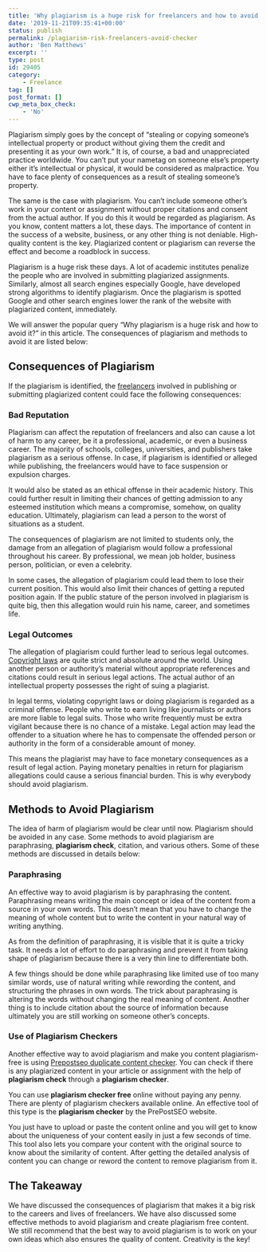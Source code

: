 ```yaml
---
title: 'Why plagiarism is a huge risk for freelancers and how to avoid it'
date: '2019-11-21T09:35:41+00:00'
status: publish
permalink: /plagiarism-risk-freelancers-avoid-checker
author: 'Ben Matthews'
excerpt: ''
type: post
id: 29405
category:
    - Freelance
tag: []
post_format: []
cwp_meta_box_check:
    - 'No'
---
```

Plagiarism simply goes by the concept of “stealing or copying someone’s intellectual property or product without giving them the credit and presenting it as your own work.” It is, of course, a bad and unappreciated practice worldwide. You can’t put your nametag on someone else’s property either it’s intellectual or physical, it would be considered as malpractice. You have to face plenty of consequences as a result of stealing someone’s property.

The same is the case with plagiarism. You can’t include someone other’s work in your content or assignment without proper citations and consent from the actual author. If you do this it would be regarded as plagiarism. As you know, content matters a lot, these days. The importance of content in the success of a website, business, or any other thing is not deniable. High-quality content is the key. Plagiarized content or plagiarism can reverse the effect and become a roadblock in success.

Plagiarism is a huge risk these days. A lot of academic institutes penalize the people who are involved in submitting plagiarized assignments. Similarly, almost all search engines especially Google, have developed strong algorithms to identify plagiarism. Once the plagiarism is spotted Google and other search engines lower the rank of the website with plagiarized content, immediately.

We will answer the popular query “Why plagiarism is a huge risk and how to avoid it?” in this article. The consequences of plagiarism and methods to avoid it are listed below:

**Consequences of Plagiarism**
------------------------------

If the plagiarism is identified, the [freelancers](https://freetrain.co/habits-successful-freelancers/) involved in publishing or submitting plagiarized content could face the following consequences:

### **Bad Reputation**

Plagiarism can affect the reputation of freelancers and also can cause a lot of harm to any career, be it a professional, academic, or even a business career. The majority of schools, colleges, universities, and publishers take plagiarism as a serious offense. In case, if plagiarism is identified or alleged while publishing, the freelancers would have to face suspension or expulsion charges.

It would also be stated as an ethical offense in their academic history. This could further result in limiting their chances of getting admission to any esteemed institution which means a compromise, somehow, on quality education. Ultimately, plagiarism can lead a person to the worst of situations as a student.

The consequences of plagiarism are not limited to students only, the damage from an allegation of plagiarism would follow a professional throughout his career. By professional, we mean job holder, business person, politician, or even a celebrity.

In some cases, the allegation of plagiarism could lead them to lose their current position. This would also limit their chances of getting a reputed position again. If the public stature of the person involved in plagiarism is quite big, then this allegation would ruin his name, career, and sometimes life.

### **Legal Outcomes**

The allegation of plagiarism could further lead to serious legal outcomes. [Copyright laws](https://www.copyright.gov/title17/) are quite strict and absolute around the world. Using another person or authority’s material without appropriate references and citations could result in serious legal actions. The actual author of an intellectual property possesses the right of suing a plagiarist.

In legal terms, violating copyright laws or doing plagiarism is regarded as a criminal offense. People who write to earn living like journalists or authors are more liable to legal suits. Those who write frequently must be extra vigilant because there is no chance of a mistake. Legal action may lead the offender to a situation where he has to compensate the offended person or authority in the form of a considerable amount of money.

This means the plagiarist may have to face monetary consequences as a result of legal action. Paying monetary penalties in return for plagiarism allegations could cause a serious financial burden. This is why everybody should avoid plagiarism.

**Methods to Avoid Plagiarism**
-------------------------------

The idea of harm of plagiarism would be clear until now. Plagiarism should be avoided in any case. Some methods to avoid plagiarism are paraphrasing, **plagiarism check**, citation, and various others. Some of these methods are discussed in details below:

### **Paraphrasing**

An effective way to avoid plagiarism is by paraphrasing the content. Paraphrasing means writing the main concept or idea of the content from a source in your own words. This doesn’t mean that you have to change the meaning of whole content but to write the content in your natural way of writing anything.

As from the definition of paraphrasing, it is visible that it is quite a tricky task. It needs a lot of effort to do paraphrasing and prevent it from taking shape of plagiarism because there is a very thin line to differentiate both.

A few things should be done while paraphrasing like limited use of too many similar words, use of natural writing while rewording the content, and structuring the phrases in own words. The trick about paraphrasing is altering the words without changing the real meaning of content. Another thing is to include citation about the source of information because ultimately you are still working on someone other’s concepts.

### **Use of Plagiarism Checker**s

Another effective way to avoid plagiarism and make you content plagiarism-free is using [Prepostseo duplicate content checker](https://www.prepostseo.com/plagiarism-checker). You can check if there is any plagiarized content in your article or assignment with the help of **plagiarism check** through a **plagiarism checker**.

You can use **plagiarism checker free** online without paying any penny. There are plenty of plagiarism checkers available online. An effective tool of this type is the **plagiarism checker** by the PrePostSEO website.

You just have to upload or paste the content online and you will get to know about the uniqueness of your content easily in just a few seconds of time. This tool also lets you compare your content with the original source to know about the similarity of content. After getting the detailed analysis of content you can change or reword the content to remove plagiarism from it.

**The Takeaway**
----------------

We have discussed the consequences of plagiarism that makes it a big risk to the careers and lives of freelancers. We have also discussed some effective methods to avoid plagiarism and create plagiarism free content. We still recommend that the best way to avoid plagiarism is to work on your own ideas which also ensures the quality of content. Creativity is the key!